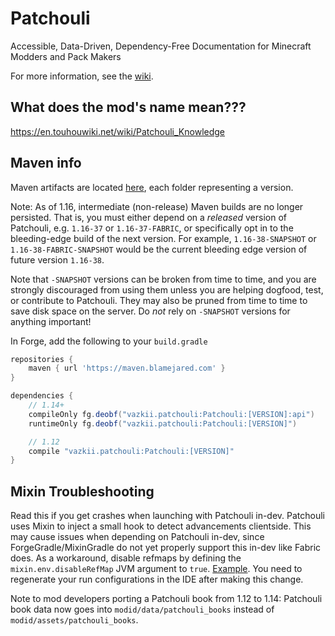 # Patchouli
Accessible, Data-Driven, Dependency-Free Documentation for Minecraft Modders and Pack Makers

For more information, see the [wiki](https://github.com/Vazkii/Patchouli/wiki).

## What does the mod's name mean???
https://en.touhouwiki.net/wiki/Patchouli_Knowledge

## Maven info

Maven artifacts are located [here](https://maven.blamejared.com/vazkii/patchouli/Patchouli/), each folder representing a version.

Note: As of 1.16, intermediate (non-release) Maven builds are no longer persisted.
That is, you must either depend on a *released* version of Patchouli, e.g. `1.16-37` or `1.16-37-FABRIC`, or specifically opt in to the bleeding-edge
build of the next version. For example, `1.16-38-SNAPSHOT` or `1.16-38-FABRIC-SNAPSHOT` would be the current bleeding edge version of future version `1.16-38`. 

Note that `-SNAPSHOT` versions can be broken from time to time, and you are strongly discouraged from using them unless you are helping dogfood, test, or contribute to Patchouli. They may also be pruned from time to time to save disk space on the server. Do *not* rely on `-SNAPSHOT` versions for anything important!

In Forge, add the following to your `build.gradle`
```gradle
repositories {
    maven { url 'https://maven.blamejared.com' }
}

dependencies {
    // 1.14+
    compileOnly fg.deobf("vazkii.patchouli:Patchouli:[VERSION]:api")
    runtimeOnly fg.deobf("vazkii.patchouli:Patchouli:[VERSION]")

    // 1.12
    compile "vazkii.patchouli:Patchouli:[VERSION]"
}
```

## Mixin Troubleshooting

Read this if you get crashes when launching with Patchouli in-dev.
Patchouli uses Mixin to inject a small hook to detect advancements clientside.
This may cause issues when depending on Patchouli in-dev, since ForgeGradle/MixinGradle
do not yet properly support this in-dev like Fabric does.
As a workaround, disable refmaps by defining the `mixin.env.disableRefMap`
JVM argument to `true`. [Example](https://github.com/Vazkii/Botania/blob/2916f3e1154106cd598e97241d84916926943bb9/build.gradle#L54).
You need to regenerate your run configurations in the IDE after making this change.

Note to mod developers porting a Patchouli book from 1.12 to 1.14: Patchouli book data now goes into `modid/data/patchouli_books` instead of `modid/assets/patchouli_books`.
